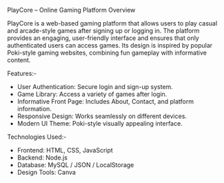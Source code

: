 PlayCore – Online Gaming Platform
Overview

PlayCore is a web-based gaming platform that allows users to play casual and arcade-style games after signing up or logging in. The platform provides an engaging, user-friendly interface and ensures that only authenticated users can access games. Its design is inspired by popular Poki-style gaming websites, combining fun gameplay with informative content.

Features:-

* User Authentication: Secure login and sign-up system.
* Game Library: Access a variety of games after login.
* Informative Front Page: Includes About, Contact, and platform information.
* Responsive Design: Works seamlessly on different devices.
* Modern UI Theme: Poki-style visually appealing interface.

Technologies Used:-
* Frontend: HTML, CSS, JavaScript
* Backend: Node.js
* Database: MySQL / JSON / LocalStorage
* Design Tools: Canva 